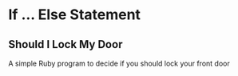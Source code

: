 # If ... Else Statement

## Should I Lock My Door
A simple Ruby program to decide if you should lock your front door
